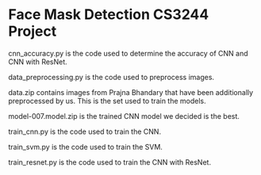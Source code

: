 # Face Mask Detection CS3244 Project 

cnn_accuracy.py is the code used to determine the accuracy of CNN and CNN with ResNet.

data_preprocessing.py is the code used to preprocess images. 

data.zip contains images from Prajna Bhandary that have been additionally preprocessed by us. This is the set used to train the  models.

model-007.model.zip is the trained CNN model we decided is the best. 

train_cnn.py is the code used to train the CNN.

train_svm.py is the code used to train the SVM.

train_resnet.py is the code used to train the CNN with ResNet.
